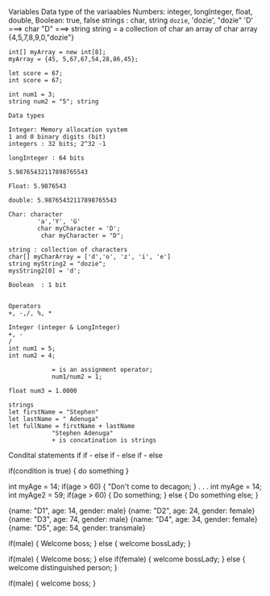Variables
Data type of the variaables
    Numbers: integer, longInteger, float, double,
    Boolean: true, false
    strings : char, string
                `dozie`, 'dozie', "dozie"
                'D' ===> char
                "D" ===> string
                string = a collection of char
                        an array of char
    array 
            {4,5,7,8,9,0,"dozie"}

    int[] myArray = new int[8];
    myArray = {45, 5,67,67,54,28,86,45};

    let score = 67;
    int score = 67;

    int num1 = 3;
    string num2 = "5"; string

    Data types

    Integer: Memory allocation system
    1 and 0 binary digits (bit)
    integers : 32 bits; 2^32 -1

    longInteger : 64 bits

    5.98765432117898765543

    Float: 5.9876543

    double: 5.98765432117898765543

    Char: character
            'a','Y', 'G'
            char myCharacter = 'D';
             char myCharacter = "D";

    string : collection of characters
    char[] myCharArray = ['d','o', 'z', 'i', 'e']
    string myString2 = "dozie";
    mysString2[0] = 'd';

    Boolean  : 1 bit


    Operators
    +, -,/, %, *

    Integer (integer & LongInteger)
    +, -
    / 
    int num1 = 5;
    int num2 = 4;

                = is an assignment operator;
                num1/num2 = 1;

    float num3 = 1.0000

    strings
    let firstName = "Stephen"
    let lastName = " Adenuga"
    let fullName = firstName + lastName
                "Stephen Adenuga"
                + is concatination is strings


Condital statements
if
if - else
if - else if - else

if(condition is true)
{
        do something
}

int myAge = 14;
if(age > 60)
{
         "Don't come to decagon;
}
.
.
.
int myAge = 14;
int myAge2 = 59;
if(age > 60)
{
        Do something;
}
else
{
        Do something else;
}

{name: "D1", age: 14, gender: male}
{name: "D2", age: 24, gender: female}
{name: "D3", age: 74, gender: male}
{name: "D4", age: 34, gender: female}
{name: "D5", age: 54, gender: transmale}

if(male)
{
        Welcome boss;
}
else
{
        welcome bossLady;
}



if(male)
{
        Welcome boss;
}
else if(female)
{
        welcome bossLady;
}
else
{
        welcome distinguished person;
}


if(male)
{
        welcome boss;
}



             

